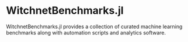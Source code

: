 # WitchnetBenchmarks.jl
WitchnetBenchmarks.jl provides a collection of curated machine learning benchmarks along with automation scripts and analytics software.
